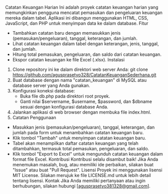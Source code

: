 Catatan Keuangan Harian
Ini adalah proyek catatan keuangan harian yang memungkinkan pengguna mencatat pemasukan dan pengeluaran keuangan mereka dalam tabel. Aplikasi ini dibangun menggunakan HTML, CSS, JavaScript, dan PHP untuk menyimpan data ke dalam database.
Fitur
- Tambahkan catatan baru dengan memasukkan jenis (pemasukan/pengeluaran), tanggal, keterangan, dan jumlah.
- Lihat catatan keuangan dalam tabel dengan keterangan, jenis, tanggal, dan jumlah.
- Hitung total pemasukan, pengeluaran, dan saldo dari catatan keuangan.
- Ekspor catatan keuangan ke file Excel (.xlsx).
Instalasi
1. Clone repository ini ke dalam direktori web server Anda:
   git clone https://github.com/agusprasetyo328/CatatanKeuanganSederhana.git
2. Buat database dengan nama "catatan_keuangan" di MySQL atau database server yang Anda gunakan.
3. Konfigurasi koneksi database:
   - Buka file db.php pada direktori root proyek.
   - Ganti nilai $servername, $username, $password, dan $dbname sesuai dengan konfigurasi database Anda.
4. Jalankan aplikasi di web browser dengan membuka file index.html.
5. Catatan Penggunaan
- Masukkan jenis (pemasukan/pengeluaran), tanggal, keterangan, dan jumlah pada form untuk menambahkan catatan keuangan baru.
- Klik tombol "Tambah" untuk menyimpan catatan keuangan baru.
- Tabel akan menampilkan daftar catatan keuangan yang telah ditambahkan, termasuk total pemasukan, pengeluaran, dan saldo.
- Klik tombol "Export to Excel" untuk mengunduh catatan keuangan dalam format file Excel.
Kontribusi
Kontribusi selalu disambut baik! Jika Anda menemukan masalah, bug, atau memiliki ide perbaikan, silakan buat "Issue" atau buat "Pull Request".
Lisensi
Proyek ini menggunakan lisensi MIT License. Silakan merujuk ke file LICENSE.md untuk lebih detail tentang lisensi.
Kontak
Jika Anda memiliki pertanyaan atau ingin berhubungan, silakan hubungi [agusprasetyo381328@gmail.com].

